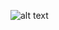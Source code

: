 ![alt text](file:///C:/Users/Lab66/Downloads/Hist%C3%B3rias%20de%20Usu%C3%A1rio%20(1)_page-0001.jpg)
